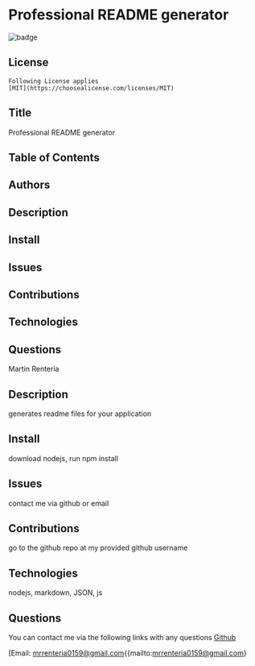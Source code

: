 # Professional README generator
  ![badge](https://img.shields.io/badge/license-MIT-blue)
   ## License
    Following License applies
    [MIT](https://choosealicense.com/licenses/MIT)
    
  ## Title
  Professional README generator
  ## Table of Contents
  ## Authors
  ## Description
  ## Install
  ## Issues
  ## Contributions
  ## Technologies
  ## Questions
  Martin Renteria
  ## Description
  generates readme files for your application
  ## Install
  download nodejs, run npm install
  ## Issues
  contact me via github or email
  ## Contributions
  go to the github repo at my provided github username
  ## Technologies
  nodejs, markdown, JSON, js
  ## Questions
  You can contact me via the following links with any questions
  [Github](https://github.com/mrent32)

  [Email: mrrenteria0159@gmail.com{{mailto:mrrenteria0159@gmail.com}


